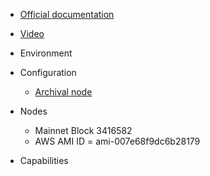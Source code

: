 * [Official documentation](https://developer.algorand.org/docs/getting-started)    
* [Video](youtube.com)  

* Environment  

* Configuration  
  * [Archival node](configuration/archival_node.json)  

* Nodes  
  * Mainnet Block 3416582  
  * AWS AMI ID = ami-007e68f9dc6b28179
  

* Capabilities  


